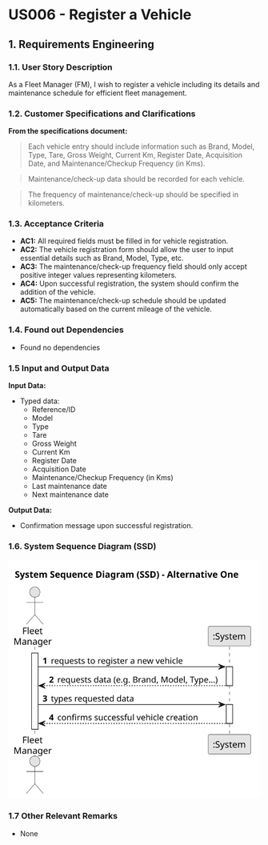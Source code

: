 # US006 - Register a Vehicle 


## 1. Requirements Engineering

### 1.1. User Story Description

As a Fleet Manager (FM), I wish to register a vehicle including its details and maintenance schedule for efficient fleet management.
### 1.2. Customer Specifications and Clarifications 

**From the specifications document:**

> Each vehicle entry should include information such as Brand, Model, Type, Tare, Gross Weight, Current Km, Register Date, Acquisition Date, and Maintenance/Checkup Frequency (in Kms).

> Maintenance/check-up data should be recorded for each vehicle. 

> The frequency of maintenance/check-up should be specified in kilometers.

### 1.3. Acceptance Criteria

* **AC1:** All required fields must be filled in for vehicle registration.
* **AC2:** The vehicle registration form should allow the user to input essential details such as Brand, Model, Type, etc.
* **AC3:** The maintenance/check-up frequency field should only accept positive integer values representing kilometers.
* **AC4:** Upon successful registration, the system should confirm the addition of the vehicle.
* **AC5:** The maintenance/check-up schedule should be updated automatically based on the current mileage of the vehicle.

### 1.4. Found out Dependencies

* Found no dependencies

### 1.5 Input and Output Data

**Input Data:**

* Typed data:
    * Reference/ID
    * Model 
    * Type
    * Tare
    * Gross Weight
    * Current Km
    * Register Date
    * Acquisition Date
    * Maintenance/Checkup Frequency (in Kms)
    * Last maintenance date
    * Next maintenance date
  
  
**Output Data:**

* Confirmation message upon successful registration.


### 1.6. System Sequence Diagram (SSD)

![System Sequence Diagram - Alternative One](svg/us006-system-sequence-diagram-alternative-one-System_Sequence_Diagram__SSD____Alternative_One.svg)

### 1.7 Other Relevant Remarks

* None